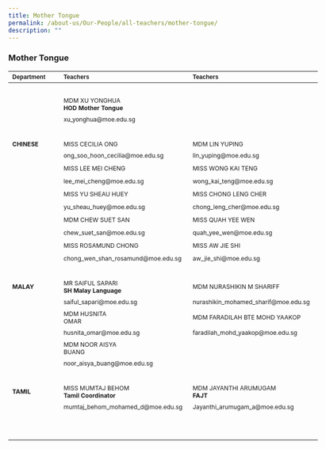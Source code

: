 ```yaml
---
title: Mother Tongue
permalink: /about-us/Our-People/all-teachers/mother-tongue/
description: ""
---
```

### **Mother Tongue**

<table border="0" cellpadding="0" cellspacing="0" style="width:624px">
	<thead>
		<tr>
			<th scope="col" style="text-align:left; width:106px"><span style="font-size:12px"><span style="font-family:Arial,Helvetica,sans-serif">Department</span></span></th>
			<th scope="col" style="text-align:left; width:249px"><span style="font-size:12px"><span style="font-family:Arial,Helvetica,sans-serif">Teachers</span></span></th>
			<th scope="col" style="text-align:left; width:251px"><span style="font-size:12px"><span style="font-family:Arial,Helvetica,sans-serif">Teachers</span></span></th>
		</tr>
	</thead>
	<tbody>
		<tr>
			<td style="width:106px">&nbsp;</td>
			<td style="width:249px">&nbsp;</td>
			<td style="width:251px">&nbsp;</td>
		</tr>
		<tr>
			<td style="width:106px">&nbsp;</td>
			<td style="width:249px"><span style="font-size:12px">MDM XU YONGHUA<br>
			<strong>HOD Mother Tongue</strong></span></td>
			<td style="width:251px">&nbsp;</td>
		</tr>
		<tr>
			<td style="width:106px">&nbsp;</td>
			<td style="width:249px"><span style="font-size:12px">xu_yonghua@moe.edu.sg</span></td>
			<td style="width:251px">&nbsp;</td>
		</tr>
		<tr>
			<td style="width:106px">&nbsp;</td>
			<td style="width:249px">&nbsp;</td>
			<td style="width:251px">&nbsp;</td>
		</tr>
		<tr>
			<td style="width:106px"><span style="font-size:12px"><strong>CHINESE</strong></span></td>
			<td style="width:249px"><span style="font-size:12px">MISS CECILIA ONG</span></td>
			<td style="width:251px"><span style="font-size:12px">MDM LIN YUPING<br>
		</span></td></tr>
		<tr>
			<td style="width:106px">&nbsp;</td>
			<td style="width:249px"><span style="font-size:12px">ong_soo_hoon_cecilia@moe.edu.sg</span></td>
			<td style="width:251px"><span style="font-size:12px">lin_yuping@moe.edu.sg</span></td>
		</tr>
		<tr>
			<td style="width:106px">&nbsp;</td>
			<td style="width:249px"><span style="font-size:12px">MISS LEE MEI CHENG</span></td>
			<td style="width:251px"><span style="font-size:12px">MISS WONG KAI TENG</span></td>
		</tr>
		<tr>
			<td style="width:106px">&nbsp;</td>
			<td style="width:249px"><span style="font-size:12px">lee_mei_cheng@moe.edu.sg</span></td>
			<td style="width:251px"><span style="font-size:12px">wong_kai_teng@moe.edu.sg</span></td>
		</tr>
		<tr>
			<td style="width:106px">&nbsp;</td>
			<td style="width:249px"><span style="font-size:12px">MISS YU SHEAU HUEY</span></td>
			<td style="width:251px"><span style="font-size:12px">MISS CHONG LENG CHER</span></td>
		</tr>
		<tr>
			<td style="width:106px">&nbsp;</td>
			<td style="width:249px"><span style="font-size:12px">yu_sheau_huey@moe.edu.sg</span></td>
			<td style="width:251px"><span style="font-size:12px">chong_leng_cher@moe.edu.sg</span></td>
		</tr>
		<tr>
			<td style="width:106px">&nbsp;</td>
			<td style="width:249px"><span style="font-size:12px">MDM CHEW SUET SAN</span></td>
			<td style="width:251px"><span style="font-size:12px">MISS QUAH YEE WEN</span></td>
		</tr>
		<tr>
			<td style="width:106px">&nbsp;</td>
			<td style="width:249px"><span style="font-size:12px">chew_suet_san@moe.edu.sg</span></td>
			<td style="width:251px"><span style="font-size:12px">quah_yee_wen@moe.edu.sg</span></td>
		</tr>
		<tr>
			<td style="width:106px">&nbsp;</td>
			<td style="width:249px"><span style="font-size:12px">MISS ROSAMUND CHONG</span></td>
			<td style="width:251px"><span style="font-size:12px">MISS AW JIE SHI</span></td>
		</tr>
		<tr>
			<td style="width:106px">&nbsp;</td>
			<td style="width:249px"><span style="font-size:12px">chong_wen_shan_rosamund@moe.edu.sg</span></td>
			<td style="width:251px"><span style="font-size:12px">aw_jie_shi@moe.edu.sg</span></td>
		</tr>
		<tr>
			<td style="width:106px">&nbsp;</td>
			<td style="width:249px">&nbsp;</td>
			<td style="width:251px">&nbsp;</td>
		</tr>
		<tr>
			<td style="width:106px"><span style="font-size:12px"><strong>MALAY</strong></span></td>
			<td style="width:249px"><span style="font-size:12px">MR SAIFUL SAPARI<br>
			<strong>SH Malay Language</strong></span></td>
			<td style="width:251px"><span style="font-size:12px">MDM NURASHIKIN M SHARIFF</span></td>
		</tr>
		<tr>
			<td style="width:106px">&nbsp;</td>
			<td style="width:249px"><span style="font-size:12px">saiful_sapari@moe.edu.sg</span></td>
			<td style="width:251px"><span style="font-size:12px">nurashikin_mohamed_sharif@moe.edu.sg</span></td>
		</tr>
		<tr>
			<td style="width:106px">&nbsp;</td>
			<td style="width:249px"><span style="font-size:12px">MDM HUSNITA<br>
			OMAR</span></td>
			<td style="width:251px"><span style="font-size:12px">MDM FARADILAH BTE MOHD YAAKOP</span></td>
		</tr>
		<tr>
			<td style="width:106px">&nbsp;</td>
			<td style="width:249px"><span style="font-size:12px">husnita_omar@moe.edu.sg</span></td>
			<td style="width:251px"><span style="font-size:12px">faradilah_mohd_yaakop@moe.edu.sg</span></td>
		</tr>
		<tr>
			<td style="width:106px">&nbsp;</td>
			<td style="width:249px"><span style="font-size:12px">MDM NOOR AISYA<br>
			BUANG</span></td>
			<td style="width:251px"><span style="font-size:12px"><br>
	</span></td>
		</tr>
		<tr>
			<td style="width:106px">&nbsp;</td>
			<td style="width:249px"><span style="font-size:12px">noor_aisya_buang@moe.edu.sg</span></td>
			<td style="width:251px"><span style="font-size:12px"></span></td>
		</tr>
		<tr>
			<td style="width:106px">&nbsp;</td>
			<td style="width:249px">&nbsp;</td>
			<td style="width:251px">&nbsp;</td>
		</tr>
		<tr>
			<td style="width:106px"><span style="font-size:12px"><strong>TAMIL</strong></span></td>
			<td style="width:249px"><span style="font-size:12px">MISS MUMTAJ BEHOM<br>
			<strong>Tamil Coordinator</strong></span></td>
			<td style="width:251px"><span style="font-size:12px">MDM JAYANTHI ARUMUGAM<br>
			<strong>FAJT</strong></span></td>
		</tr>
		<tr>
			<td style="width:106px">&nbsp;</td>
			<td style="width:249px"><span style="font-size:12px">mumtaj_behom_mohamed_d@moe.edu.sg</span></td>
			<td style="width:251px"><span style="font-size:12px">Jayanthi_arumugam_a@moe.edu.sg</span></td>
		</tr>
		<tr>
			<td style="width:106px">&nbsp;</td>
			<td style="width:249px">&nbsp;</td>
			<td style="width:251px">&nbsp;</td>
		</tr>
		<tr>
			<td style="width:106px">&nbsp;</td>
			<td style="width:249px">&nbsp;</td>
			<td style="width:251px">&nbsp;</td>
		</tr>
	</tbody>
</table>



<p>&nbsp;</p>